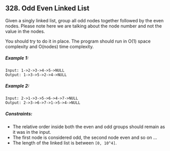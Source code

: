 ## 328. Odd Even Linked List
Given a singly linked list, group all odd nodes together followed by the even nodes. Please note here we are talking about the node number and not the value in the nodes.

You should try to do it in place. The program should run in O(1) space complexity and O(nodes) time complexity.

##### Example 1:
```
Input: 1->2->3->4->5->NULL
Output: 1->3->5->2->4->NULL
```
##### Example 2:
```
Input: 2->1->3->5->6->4->7->NULL
Output: 2->3->6->7->1->5->4->NULL
```
##### Constraints:

* The relative order inside both the even and odd groups should remain as it was in the input.
* The first node is considered odd, the second node even and so on ...
* The length of the linked list is between ```[0, 10^4]```.